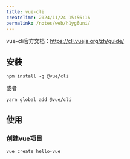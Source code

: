 ```yaml
---
title: vue-cli
createTime: 2024/11/24 15:56:16
permalink: /notes/web/h1yg6uni/
---
```

vue-cli官方文档：https://cli.vuejs.org/zh/guide/

## 安装

`npm install -g @vue/cli`

或者

`yarn global add @vue/cli`

## 使用

### 创建vue项目

`vue create hello-vue`

